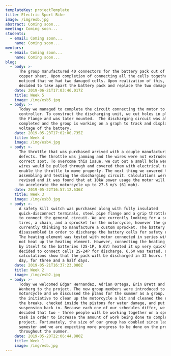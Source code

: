 ```yaml
---
templateKey: projectTemplate
title: Electric Sport Bike
image: /img/esb.jpg
abstract: Coming soon...
meeting: Coming soon...
students:
  - email: Coming soon...
    name: Coming soon...
mentors:
  - email: Coming soon...
    name: Coming soon...
blog:
  - body: >-
      The group manufactured 40 connectors for the battery pack out of a large
      copper sheet. Upon completion of connecting all the cells together, we
      noticed that we had two damaged cells. Upon realization of this, we
      decided to take apart the battery pack and replace the two damaged cells.
    date: 2019-06-21T17:03:46.017Z
    title: Week 5
    image: /img/esb5.jpg
  - body: >-
      Today we managed to complete the circuit connecting the motor to the
      controller. To construct the discharging unit, we cut holes in plywood for
      the Flange and was later mounted.  The discharging circuit was also
      completed and the group is working on a graph to track and display the
      voltage of the battery.
    date: 2019-05-23T17:02:00.735Z
    title: Week 4
    image: /img/esb4.jpg
  - body: >-
      The throttle that was purchased arrived with a couple manufacturing
      defects. The throttle was jamming and the wires were not extruded from the
      correct spot. To overcome this issue, we cut out a small hole were the
      wires would be pulled through and covered them with electrical tape to
      enable the throttle to move properly. The next thing we covered today was
      assembling and testing the discharging circuit. Calculations were also
      revised and it was found that at 10kW power usage the motor will be able
      to accelerate the motorcycle up to 27.5 m/s (61 mph).
    date: 2019-05-22T16:57:12.536Z
    title: Week 3
    image: /img/esb3.jpg
  - body: >-
      A safety kill switch was purchased along with fully insulated
      quick-disconnect terminals, steel pipe flange and a grip throttle in order
      to connect the general circuit. We are currently looking for a set of
      tires, a chain, and a sprocket for the motorcycle, however the group is
      currently thinking to manufacture a custom sprocket. The battery was
      disassembled in order to discharge the battery cells for safety reasons.
      The heating element was tested with motor connected in series with it. Did
      not heat up the heating element. However, connecting the heating element
      by itself to the batteries (2S-1P, 6.6V) heated it up very quickly. It was
      decided to connect cells 2S-24P for discharge. 6.6V was tested, and the
      calculations show that the pack will be discharged in 32 hours. 9 hours a
      day, for three and a half days.
    date: 2019-05-21T16:37:23.080Z
    title: Week 2
    image: /img/esb2.jpg
  - body: >-
      Today we welcomed Edgar Hernandez, Adrian Ortega, Erin Brett and Ben
      Wenberg to the project. The new group members were introduced to the
      motorcycle and we discussed the plans for the summer as a group. We took
      the initiative to clean up the motorcycle a bit and cleaned the rust off
      the breaks, checked inside the pistons for water damage, and put the
      suspension back in. Because each one of our schedules differ, we have
      decided that two - three people will be working together on a specific
      task in order to increase the amount of work being done to complete the
      project. Fortunately, the size of our group has doubled since last
      semester and we are expecting more progress to be done on the project
      throughout the summer.
    date: 2019-05-20T22:06:44.880Z
    title: Week 1
    image: /img/esb.jpg
---
```


